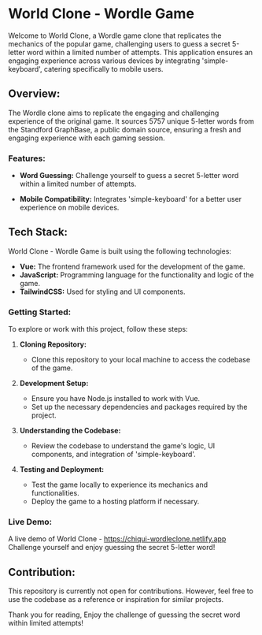 # World Clone - Wordle Game

Welcome to World Clone, a Wordle game clone that replicates the mechanics of the popular game, challenging users to guess a secret 5-letter word within a limited number of attempts. This application ensures an engaging experience across various devices by integrating 'simple-keyboard', catering specifically to mobile users.

## Overview:

The Wordle clone aims to replicate the engaging and challenging experience of the original game. It sources 5757 unique 5-letter words from the Standford GraphBase, a public domain source, ensuring a fresh and engaging experience with each gaming session.

### Features:

- **Word Guessing:** Challenge yourself to guess a secret 5-letter word within a limited number of attempts.
  
- **Mobile Compatibility:** Integrates 'simple-keyboard' for a better user experience on mobile devices.

## Tech Stack:

World Clone - Wordle Game is built using the following technologies:

- **Vue:** The frontend framework used for the development of the game.
- **JavaScript:** Programming language for the functionality and logic of the game.
- **TailwindCSS:** Used for styling and UI components.

### Getting Started:

To explore or work with this project, follow these steps:

1. **Cloning Repository:**
   - Clone this repository to your local machine to access the codebase of the game.

2. **Development Setup:**
   - Ensure you have Node.js installed to work with Vue.
   - Set up the necessary dependencies and packages required by the project.

3. **Understanding the Codebase:**
   - Review the codebase to understand the game's logic, UI components, and integration of 'simple-keyboard'.

4. **Testing and Deployment:**
   - Test the game locally to experience its mechanics and functionalities.
   - Deploy the game to a hosting platform if necessary.

### Live Demo:

A live demo of World Clone - https://chiqui-wordleclone.netlify.app Challenge yourself and enjoy guessing the secret 5-letter word!

## Contribution:

This repository is currently not open for contributions. However, feel free to use the codebase as a reference or inspiration for similar projects.


Thank you for reading, Enjoy the challenge of guessing the secret word within limited attempts!

